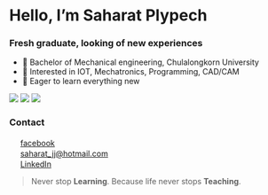 # Hello, I’m Saharat Plypech

### Fresh graduate, looking of new experiences
- 💼 Bachelor of Mechanical engineering, Chulalongkorn University
- 👀 Interested in IOT, Mechatronics, Programming, CAD/CAM
- 🌱 Eager to learn everything new

<img src="https://img.shields.io/badge/Python-3776AB?style=for-the-badge&logo=python&logoColor=white" /> <img src="https://img.shields.io/badge/RASPBERRY%20PI-C51A4A.svg?&style=for-the-badge&logo=raspberry%20pi&logoColor=white" /> <img src="https://img.shields.io/badge/Arduino_IDE-00979D?style=for-the-badge&logo=arduino&logoColor=white" /> 

### Contact
<img height="16" width="16" src="https://img.icons8.com/color/50/000000/facebook.png"/> [facebook] <br />
<img height="16" width="16" src="https://img.icons8.com/fluency/48/000000/mail.png"/> saharat_jj@hotmail.com <br />
<img height="16" width="16" src="https://img.icons8.com/color/48/000000/linkedin.png"/> [LinkedIn]

>Never stop **Learning**. Because life never stops **Teaching**.
<br />
<br />

[facebook]: https://web.facebook.com/saharatplypech/
[LinkedIn]: https://www.linkedin.com/in/saharat-plypech-a68767219


<!---
Saharatjj/Saharatjj is a ✨ special ✨ repository because its `README.md` (this file) appears on your GitHub profile.
You can click the Preview link to take a look at your changes.
--->
